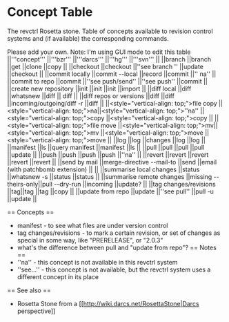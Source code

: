 # Concept Table

The revctrl Rosetta stone.  Table of concepts available to revision control systems and (if available) the corresponding commands.

Please add your own.  Note: I'm using GUI mode to edit this table
||'''concept''' ||'''bzr''' ||'''darcs''' ||'''hg''' ||'''svn''' ||
||branch ||branch ||get ||clone ||copy ||
||checkout ||checkout ||''see branch '' ||update ||checkout ||
||commit locally ||commit --local ||record ||commit ||''    na'' ||
||commit to repo ||commit ||''see push/send'' ||''see push'' ||commit ||
||create new repository ||init ||init ||init ||import ||
||diff local ||diff ||whatsnew ||diff || diff ||
||diff repos or versions ||diff ||diff ||incoming/outgoing/diff -r ||diff ||
||<style="vertical-align: top;">file copy ||<style="vertical-align: top;">na||<style="vertical-align: top;">''na'' ||<style="vertical-align: top;">copy ||<style="vertical-align: top;">copy ||
||<style="vertical-align: top;">file move ||<style="vertical-align: top;">mv||<style="vertical-align: top;">mv ||<style="vertical-align: top;">move ||<style="vertical-align: top;">move ||
||log ||log ||changes ||log ||log ||
||manifest ||ls ||query manifest ||manifest ||ls ||
||pull ||pull ||pull ||pull ||update ||
||push ||push ||push ||push ||''na'' ||
||revert ||revert ||revert ||revert ||revert ||
||send by mail ||merge-directive --mail-to ||send ||email (with patchbomb extension) || ||
||summarise local changes ||status ||whatsnew -s ||status ||status ||
||summarise remote changes ||missing --theirs-only||pull --dry-run ||incoming ||update? ||
||tag changes/revisions ||tag||tag ||tag ||copy ||
||update from repo ||update ||''see pull'' ||pull -u ||update ||


== Concepts ==
 * manifest - to see what files are under version control
 * tag changes/revisions - to mark a certain revision, or set of changes as special in some way, like "PRERELEASE", or "2.0.3"
 * what's the difference between pull and "update from repo"?
== Notes ==
 * ''na'' - this concept is not available in this revctrl system
 * ''see...'' - this concept is not available, but the revctrl system uses a different concept in its place

== See also ==

 * Rosetta Stone from a [[http://wiki.darcs.net/RosettaStone|Darcs perspective]]
